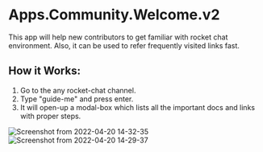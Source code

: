 # Apps.Community.Welcome.v2
This app will help new contributors to get familiar with rocket chat environment. Also, it can be used to refer frequently visited links fast.

## How it Works:
<ol>
  <li>Go to the any rocket-chat channel.</li>
  <li>Type "guide-me" and press enter.</li>
  <li>It will open-up a modal-box which lists all the important docs and links with proper steps.</li>
</ol>

![Screenshot from 2022-04-20 14-32-35](https://user-images.githubusercontent.com/90546860/164192405-6cee8230-d275-4e14-80f4-20d88a36164a.png)
![Screenshot from 2022-04-20 14-29-37](https://user-images.githubusercontent.com/90546860/164192453-3b822035-ee7b-4c81-91ca-56485a04ae5e.png)
